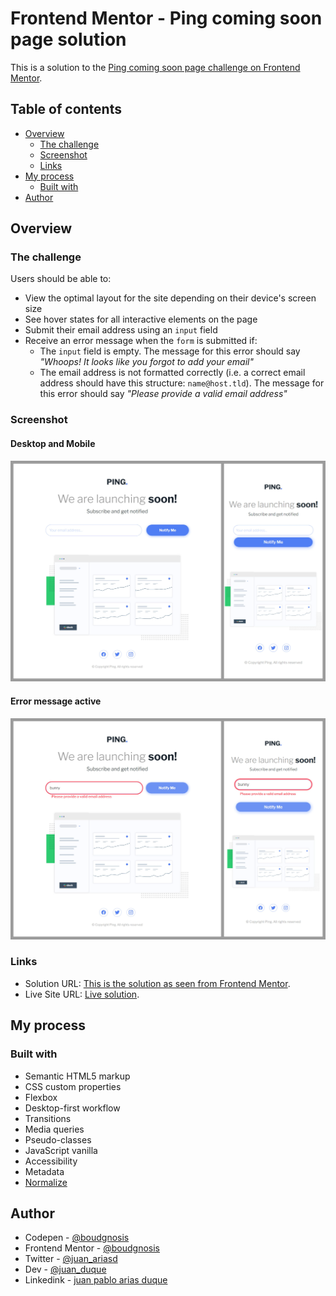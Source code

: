 # Frontend Mentor - Ping coming soon page solution

This is a solution to the [Ping coming soon page challenge on Frontend Mentor](https://www.frontendmentor.io/challenges/ping-single-column-coming-soon-page-5cadd051fec04111f7b848da).

## Table of contents

- [Overview](#overview)
  - [The challenge](#the-challenge)
  - [Screenshot](#screenshot)
  - [Links](#links)
- [My process](#my-process)
  - [Built with](#built-with)
- [Author](#author)

## Overview

### The challenge

Users should be able to:

- View the optimal layout for the site depending on their device's screen size
- See hover states for all interactive elements on the page
- Submit their email address using an `input` field
- Receive an error message when the `form` is submitted if:
  - The `input` field is empty. The message for this error should say _"Whoops! It looks like you forgot to add your email"_
  - The email address is not formatted correctly (i.e. a correct email address should have this structure: `name@host.tld`). The message for this error should say _"Please provide a valid email address"_

### Screenshot

#### Desktop and Mobile

![](./desktop-mobile.jpg)

#### Error message active

![](./stast-active.jpg)

### Links

- Solution URL: [This is the solution as seen from Frontend Mentor](https://www.frontendmentor.io/solutions/ping-single-column-coming-soon-page-zJk37lKmsf).
- Live Site URL: [Live solution](https://boudgnosis.github.io/Ping-comming-soon-page/).

## My process

### Built with

- Semantic HTML5 markup
- CSS custom properties
- Flexbox
- Desktop-first workflow
- Transitions
- Media queries
- Pseudo-classes
- JavaScript vanilla
- Accessibility
- Metadata
- [Normalize](https://necolas.github.io/normalize.css/)

## Author

- Codepen - [@boudgnosis](https://codepen.io/boudgnosis)
- Frontend Mentor - [@boudgnosis](https://www.frontendmentor.io/profile/boudgnosis)
- Twitter - [@juan_ariasd](https://twitter.com/juan_ariasd)
- Dev - [@juan_duque](https://dev.to/juan_duque)
- Linkedink - [juan pablo arias duque](https://www.linkedin.com/in/jpariasduque/)
